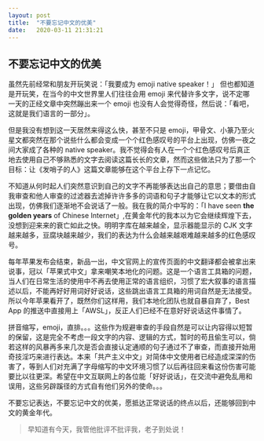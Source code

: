 ```yaml
---
layout: post
title:  "不要忘记中文的优美"
date:   2020-03-11 21:31:21
---
```

## 不要忘记中文的优美
虽然先前经常和朋友开玩笑说：「我要成为 emoji native speaker！」 但也都知道是开玩笑，在当今的中文世界里人们往往会用 emoji 来代替许多文字，说不定哪一天的正经文章中突然蹦出来一个 emoji 也没有人会觉得奇怪，然后说：「看吧，这就是我们语言的一部分」。  
  
但是我没有想到这一天居然来得这么快，甚至不只是 emoji，甲骨文、小篆乃至火星文都突然在那个说些什么都会变成一个个红色感叹号的平台上出现，仿佛一夜之间大家成了各种的 native speaker。我不觉得会有人在一个个红色感叹号后真正地去使用自己不够熟悉的文字去阅读这篇长长的文章，然而这些做法只为了那一个目标：让《发哨子的人》这篇文章能够在这个平台上存下一点记忆。  
  
不知道从何时起人们突然意识到自己的文字不再能够表达出自己的意思；要借由自我审查和他人审查的过滤器去滤掉许许多多的词语和句子才能够让它以文本的形式出现，仿佛我们逐渐地不会说话了一般。我在我的简介中写的：「I have seen **the golden years** of Chinese Internet」,在黄金年代的我本以为它会继续辉煌下去，没想到迎来来的衰亡如此之快。明明字库在越来越全，显示器能显示的 CJK 文字越来越多，豆腐块越来越少，我们的表达为什么会越来越艰难越来越多的红色感叹号。  

每年苹果发布会结束，新品一出，中文官网上的宣传页面的中文翻译都会被拿出来说事，冠以「苹果式中文」拿来嘲笑本地化的问题。这是一个语言工具箱的问题，当人们在日常生活的使用中不再去使用正常的语言组织，习惯了宏大叙事的语言描述以后，不能再好好用词好好说话，这些跳出语言工具箱的用词自然是无法接受。所以今年苹果看开了，既然你们这样用，我们本地化团队也就自暴自弃了，Best App 的推送中直接用上「AWSL」，反正人们已经不在意好好说话这件事情了。  

拼音缩写，emoji，直排。。。这些作为规避审查的手段自然是可以让内容得以短暂的保留，这是完全不考虑一段文字的内容、逻辑的方式，暂时的苟且偷生可以，倘若这样的风暴再多来几次是否会直接认定通顺的句子通过不了审查，而直接开始用奇技淫巧来进行表达。本来「共产主义中文」对简体中文使用者已经造成深深的伤害了，等到人们对充满了字母缩写的中文环境习惯了以后再往回来看这份伤害可能要比以往更深。希望在中文互联网上的各位能「好好说话」，在交流中避免乱用和误用，这些另辟蹊径的方式自有他们另外的使命。。。  

不要忘记表达，不要忘记中文的优美，愿抵达正常说话的终点以后，还能够回到中文的黄金年代。

> 早知道有今天，我管他批评不批评我，老子到处说！